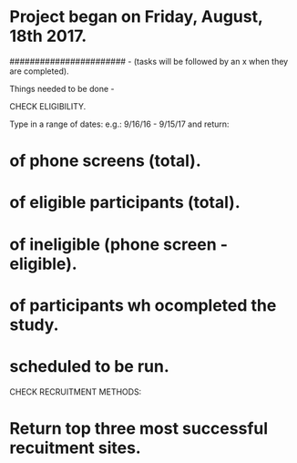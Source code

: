 # Project began on Friday, August, 18th 2017.

####################### - (tasks will be followed by an x when they are completed).

Things needed to be done -

CHECK ELIGIBILITY.

Type in a range of dates: e.g.: 9/16/16 - 9/15/17 and return:

# of phone screens (total).

# of eligible participants (total).

# of ineligible (phone screen - eligible).

# of participants wh ocompleted the study.

# scheduled to be run.

CHECK RECRUITMENT METHODS:

# Return top three most successful recuitment sites.
